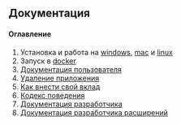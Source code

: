 ## Документация

#### Оглавление
1. Установка и работа на [windows](install-on-windows.md), [mac](install-on-linux.md) и [linux](install-on-linux.md)
1. Запуск в [docker](run-by-docker.md) 
1. [Документация пользователя](/src/main/asciidoc/index.adoc)
1. [Удаление приложения](uninstall.md)
1. [Как внести свой вклад](CONTRIBUTING.md)
1. [Кодекс поведения](CODE_OF_CONDUCT.md)
1. [Документация разработчика](developer-guide.md)
1. [Документация разработчика расширений](extension-developer-guide.md)
